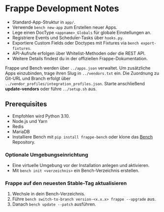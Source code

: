 # Frappe Development Notes

* Standard-App-Struktur in `app/`.
* Verwende `bench new-app` zum Erstellen neuer Apps.
* Lege einen DocType `<appname>_Globals` für globale Einstellungen an.
* Registriere Events und Scheduler-Tasks über `hooks.py`.
* Exportiere Custom Fields oder Doctypes mit Fixtures via `bench export-fixtures`.
* API-Aufrufe erfolgen über Whitelist-Methoden oder die REST API.
* Weitere Details findest du in der offiziellen Frappe-Dokumentation.

Frappe und Bench werden über `../apps.json` verwaltet. Um zusätzliche Apps
einzubinden, trage ihren Slug in `../vendors.txt` ein. Die Zuordnung zu Git-URL
und Branch erfolgt über `../vendor_profiles/integration_profiles.json`.
Starte anschließend **update-vendors** oder führe `../setup.sh` aus.

## Prerequisites

- Empfohlen wird Python 3.10.
- Node.js und Yarn
- Redis
- MariaDB
- Installiere Bench mit `pip install frappe-bench` oder klone das [Bench](https://github.com/frappe/bench) Repository.

### Optionale Umgebungseinrichtung

- Eine virtuelle Umgebung vor der Installation anlegen und aktivieren.
- Mit `bench init <verzeichnis>` ein Bench-Verzeichnis erstellen.

### Frappe auf den neuesten Stable-Tag aktualisieren

1. Wechsle in dein Bench-Verzeichnis.
2. Führe `bench switch-to-branch version-<x.x.x> frappe --upgrade` aus.
3. Danach `bench update --patch` ausführen.
